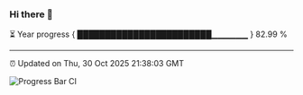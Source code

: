 ### Hi there 👋

⏳ Year progress { ████████████████████████▁▁▁▁▁▁ } 82.99 %

---

⏰ Updated on Thu, 30 Oct 2025 21:38:03 GMT

![Progress Bar CI](https://github.com/IshwaranRudhara/GIT-ACTION/workflows/Progress%20Bar%20CI/badge.svg)
